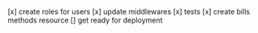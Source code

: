 [x] create roles for users
[x] update middlewares
[x] tests
[x] create bills methods resource
[] get ready for deployment
